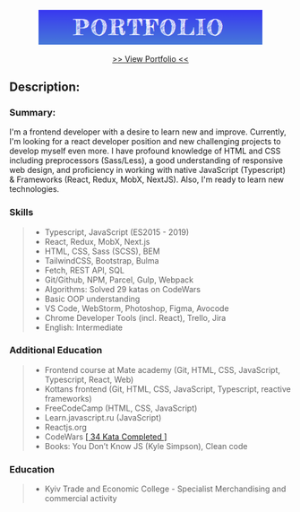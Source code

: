 <p align="center">
  <img src="readme-title.png" width="400" alt="Title">
</p>

<p align="center">
  <a href="https://ik-web.github.io/portfolio/">>> View Portfolio <<</a> 
</p>

## Description:

### Summary:

I'm a frontend developer with a desire to learn new and improve. Currently, I'm looking
for a react developer position and new challenging projects to develop myself even
more. I have profound knowledge of HTML and CSS including preprocessors (Sass/Less),
a good understanding of responsive web design, and proficiency in working with native
JavaScript (Typescript) & Frameworks (React, Redux, MobX, NextJS). Also, I'm ready to
learn new technologies.

### Skills
>- Typescript, JavaScript (ES2015 - 2019) 
>- React, Redux, MobX, Next.js
>- HTML, CSS, Sass (SCSS), BEM
>- TailwindCSS, Bootstrap, Bulma
>- Fetch, REST API, SQL
>- Git/Github, NPM, Parcel, Gulp, Webpack
>- Algorithms: Solved 29 katas on CodeWars
>- Basic OOP understanding
>- VS Code, WebStorm, Photoshop, Figma, Avocode
>- Chrome Developer Tools (incl. React), Trello, Jira
>- English: Intermediate

### Additional Education
>- Frontend course at Mate academy (Git, HTML, CSS, JavaScript, Typescript, React, Web)
>- Kottans frontend (Git, HTML, CSS, JavaScript, Typescript, reactive frameworks)
>- FreeCodeCamp (HTML, CSS, JavaScript)
>- Learn.javascript.ru (JavaScript)
>- Reactjs.org
>- CodeWars [[ 34 Kata Completed ]](https://www.codewars.com/users/Ihor_IK)
>- Books: You Don’t Know JS (Kyle Simpson), Clean code

### Education
>- Kyiv Trade and Economic College - Specialist Merchandising and commercial activity
